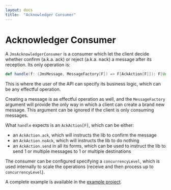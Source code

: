 ```yaml
---
layout: docs
title:  "Acknowledger Consumer"
---
```


# Acknowledger Consumer

A `JmsAcknowledgerConsumer` is a consumer which let the client decide whether confirm (a.k.a. ack) or reject (a.k.a. nack) a message after its reception.
Its only operation is:

```scala
def handle(f: (JmsMessage, MessageFactory[F]) => F[AckAction[F]]): F[Unit]
```

This is where the user of the API can specify its business logic, which can be any effectful operation.

Creating a message is as effectful operation as well, and the `MessageFactory` argument will provide the only way in which a client can create a brand new message. This argument can be ignored if the client is only consuming messages.

What `handle` expects is an `AckAction[F]`, which can be either:
- an `AckAction.ack`, which will instructs the lib to confirm the message
- an `AckAction.noAck`, which will instructs the lib to do nothing
- an `AckAction.send` in all its forms, which can be used to instruct the lib to send 1 or multiple messages to 1 or multiple destinations

The consumer can be configured specifying a `concurrencyLevel`, which is used internally to scale the operations (receive and then process up to `concurrencyLevel`).

A complete example is available in the [example project](https://github.com/fp-in-bo/jms4s/blob/master/examples/src/main/scala/AckConsumerExample.scala).
